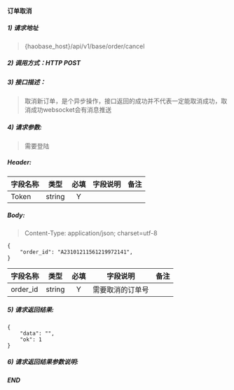 #### 订单取消

##### 1) 请求地址

>{haobase_host}/api/v1/base/order/cancel

##### 2) 调用方式：HTTP POST

##### 3) 接口描述：

> 取消新订单，是个异步操作，接口返回的成功并不代表一定能取消成功，取消成功websocket会有消息推送

##### 4) 请求参数:
> 需要登陆
##### Header:
|字段名称       |类型            |必填            |字段说明         |备注     |
| -------------|:--------------:|:--------------:|:--------------:|:------:|
|Token|string|Y|||


##### Body:
> Content-Type: application/json; charset=utf-8
```
{
    "order_id": "A23101211561219972141",
}
```

|字段名称       |类型            |必填            |字段说明         |备注     |
| -------------|:--------------:|:--------------:|:--------------:|:------:|
|order_id|string|Y|需要取消的订单号||



##### 5) 请求返回结果:

```
{
    "data": "",
    "ok": 1
}
```


##### 6) 请求返回结果参数说明:

  
##### END  
  
